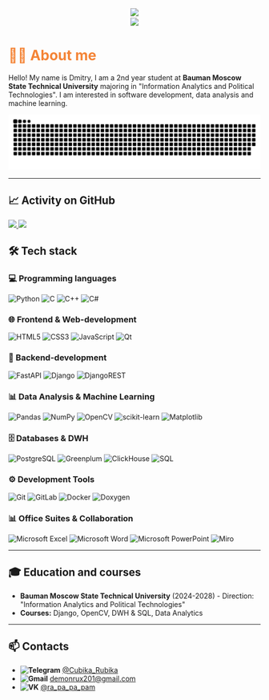 <div align="center">
  <img src="https://readme-typing-svg.herokuapp.com/?lines=Welcome!;Code+lives+here...&color=F48436&center=true">
</div>

<div align="center">
  <img src="https://raw.githubusercontent.com/Demonrux/APL_lab3/main/assets/coding.gif" width="400">
</div>

<h1 style="color:#f48436">👨‍💻 About me</h1>

Hello! My name is Dmitry, I am a 2nd year student at **Bauman Moscow State Technical University** majoring in "Information Analytics and Political Technologies". I am interested in software development, data analysis and machine learning.

![Snake animation](https://raw.githubusercontent.com/platane/platane/output/github-contribution-grid-snake.svg)

---

## 📈 Activity on GitHub

<a href="https://github.com/Demonrux">
  <img height="165em" src="https://github-readme-stats.vercel.app/api?username=Demonrux&show_icons=true&theme=monokai&hide_border=true&count_private=true&include_all_commits=true&random=123" />
  <img height="165em" src="https://github-readme-stats.vercel.app/api/top-langs/?username=Demonrux&layout=compact&theme=monokai&hide_border=true&langs_count=10&random=123" />
</a>

## 🛠 Tech stack

### **💻 Programming languages**
![Python](https://img.shields.io/badge/Python-3776AB?style=for-the-badge&logo=python&logoColor=white)
![C](https://img.shields.io/badge/C-A8B9CC?style=for-the-badge&logo=c&logoColor=black)
![C++](https://img.shields.io/badge/C++-00599C?style=for-the-badge&logo=c%2B%2B&logoColor=white)
![C#](https://img.shields.io/badge/C%23-239120?style=for-the-badge&logo=c-sharp&logoColor=white)

### **🌐 Frontend & Web-development**
![HTML5](https://img.shields.io/badge/HTML5-E34F26?style=for-the-badge&logo=html5&logoColor=white)
![CSS3](https://img.shields.io/badge/CSS3-1572B6?style=for-the-badge&logo=css3&logoColor=white)
![JavaScript](https://img.shields.io/badge/JavaScript-F7DF1E?style=for-the-badge&logo=javascript&logoColor=black)
![Qt](https://img.shields.io/badge/Qt-41CD52?style=for-the-badge&logo=qt&logoColor=white)

### **🧪 Backend-development**
![FastAPI](https://img.shields.io/badge/FastAPI-009688?style=for-the-badge&logo=FastAPI&logoColor=white)
![Django](https://img.shields.io/badge/Django-092E20?style=for-the-badge&logo=django&logoColor=white)
![DjangoREST](https://img.shields.io/badge/Django%20REST-ff1709?style=for-the-badge&logo=django&logoColor=white)

### **📊 Data Analysis & Machine Learning**
![Pandas](https://img.shields.io/badge/Pandas-2C2D72?style=for-the-badge&logo=pandas&logoColor=white)
![NumPy](https://img.shields.io/badge/NumPy-013243?style=for-the-badge&logo=numpy&logoColor=white)
![OpenCV](https://img.shields.io/badge/OpenCV-5C3EE8?style=for-the-badge&logo=OpenCV&logoColor=white)
![scikit-learn](https://img.shields.io/badge/scikit--learn-F7931E?style=for-the-badge&logo=scikit-learn&logoColor=white)
![Matplotlib](https://img.shields.io/badge/Matplotlib-%23ffffff.svg?style=for-the-badge&logo=Matplotlib&logoColor=black)

### **🗄️ Databases & DWH**
![PostgreSQL](https://img.shields.io/badge/PostgreSQL-316192?style=for-the-badge&logo=postgresql&logoColor=white)
![Greenplum](https://img.shields.io/badge/Greenplum-00A98F?style=for-the-badge&logo=greenplum&logoColor=white)
![ClickHouse](https://img.shields.io/badge/ClickHouse-FFCC01?style=for-the-badge&logo=clickhouse&logoColor=black)
![SQL](https://img.shields.io/badge/SQL-4479A1?style=for-the-badge&logo=sql&logoColor=white)

### **⚙️ Development Tools**
![Git](https://img.shields.io/badge/Git-F05032?style=for-the-badge&logo=git&logoColor=white)
![GitLab](https://img.shields.io/badge/GitLab-FCA121?style=for-the-badge&logo=gitlab&logoColor=white)
![Docker](https://img.shields.io/badge/Docker-2496ED?style=for-the-badge&logo=docker&logoColor=white)
![Doxygen](https://img.shields.io/badge/Doxygen-29C4BF?style=for-the-badge&logo=doxygen&logoColor=white)

### **📊 Office Suites & Collaboration**
![Microsoft Excel](https://img.shields.io/badge/Microsoft_Excel-217346?style=for-the-badge&logo=microsoftexcel&logoColor=white)
![Microsoft Word](https://img.shields.io/badge/Microsoft_Word-2B579A?style=for-the-badge&logo=microsoftword&logoColor=white)
![Microsoft PowerPoint](https://img.shields.io/badge/Microsoft_PowerPoint-B7472A?style=for-the-badge&logo=microsoftpowerpoint&logoColor=white)
![Miro](https://img.shields.io/badge/Miro-050038?style=for-the-badge&logo=miro&logoColor=white)

---

## 🎓 Education and courses

*  **Bauman Moscow State Technical University** (2024-2028) - Direction: "Information Analytics and Political Technologies"
*  **Courses:** Django, OpenCV, DWH & SQL, Data Analytics

---

## 📫 Contacts

*   **![Telegram](https://img.shields.io/badge/Telegram-26A5E4?style=flat-square&logo=telegram&logoColor=white)** [@Cubika_Rubika](https://t.me/Cubika_Rubika)
*   **![Gmail](https://img.shields.io/badge/Gmail-D14836?style=flat-square&logo=gmail&logoColor=white)** [demonrux201@gmail.com](mailto:demonrux201@gmail.com)
*   **![VK](https://img.shields.io/badge/VK-0077FF?style=flat-square&logo=vk&logoColor=white)** [@ra_pa_pa_pam](https://vk.com/ra_pa_pa_pam)
